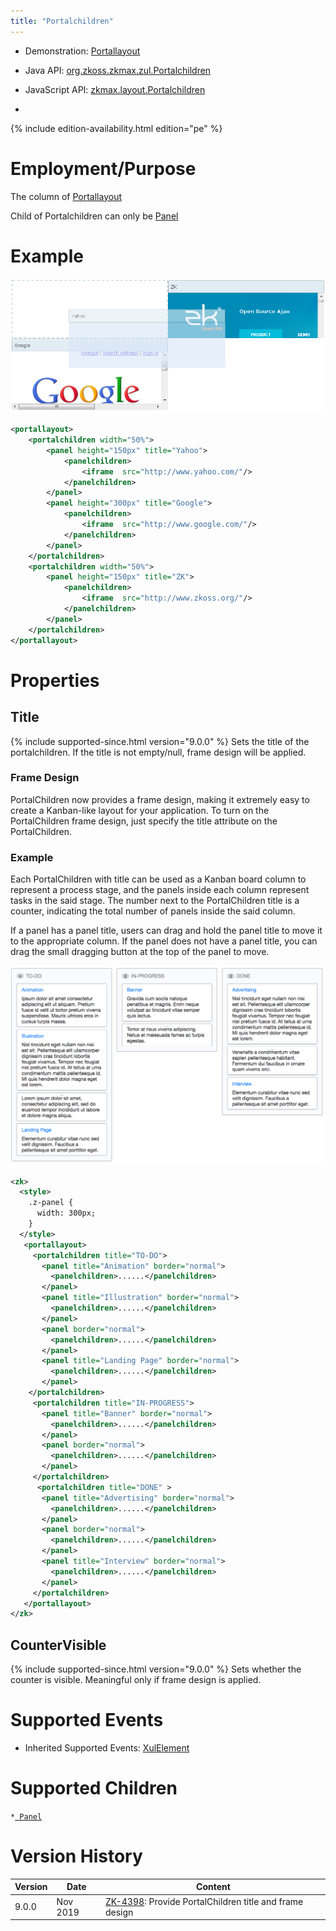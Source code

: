 ```yaml
---
title: "Portalchildren"
---
```



- Demonstration:
  [Portallayout](http://www.zkoss.org/zkdemo/layout/portal_layout)
- Java API: [org.zkoss.zkmax.zul.Portalchildren](https://www.zkoss.org/javadoc/latest/zk/org/zkoss/zkmax/zul/Portalchildren.html)
- JavaScript API:
  [zkmax.layout.Portalchildren](https://www.zkoss.org/javadoc/latest/jsdoc/classes/zkmax.layout.Portalchildren.html)

- <!--REQUIRED ZK EDITION: PE -->
{% include edition-availability.html edition="pe" %}

# Employment/Purpose

The column of [ Portallayout]({{site.baseurl}}/zk_component_ref/portallayout)

Child of Portalchildren can only be [ Panel]({{site.baseurl}}/zk_component_ref/panel)

# Example

![](/zk_component_ref/images/ZKComRef_Portallayout_Example.PNG)

```xml
<portallayout>
    <portalchildren width="50%">
        <panel height="150px" title="Yahoo">
            <panelchildren>
                <iframe  src="http://www.yahoo.com/"/>
            </panelchildren>
        </panel>
        <panel height="300px" title="Google">
            <panelchildren>
                <iframe  src="http://www.google.com/"/>
            </panelchildren>
        </panel>
    </portalchildren>
    <portalchildren width="50%">
        <panel height="150px" title="ZK">
            <panelchildren>
                <iframe  src="http://www.zkoss.org/"/>
            </panelchildren>
        </panel>
    </portalchildren>
</portallayout>
```

# Properties

## Title

{% include supported-since.html version="9.0.0" %} Sets the title of the portalchildren.
If the title is not empty/null, frame design will be applied.

### Frame Design

PortalChildren now provides a frame design, making it extremely easy to
create a Kanban-like layout for your application. To turn on the
PortalChildren frame design, just specify the title attribute on the
PortalChildren.

### Example

Each PortalChildren with title can be used as a Kanban board column to
represent a process stage, and the panels inside each column represent
tasks in the said stage. The number next to the PortalChildren title is
a counter, indicating the total number of panels inside the said column.

If a panel has a panel title, users can drag and hold the panel title to
move it to the appropriate column. If the panel does not have a panel
title, you can drag the small dragging button at the top of the panel to
move.

![](/zk_component_ref/images/Kanban-1.png)

```xml
<zk>
  <style>
    .z-panel {
      width: 300px;
    }
  </style>
   <portallayout>
     <portalchildren title="TO-DO">
       <panel title="Animation" border="normal">
         <panelchildren>......</panelchildren>
       </panel>
       <panel title="Illustration" border="normal">
         <panelchildren>......</panelchildren>
       </panel>
       <panel border="normal">
         <panelchildren>......</panelchildren>
       </panel>
       <panel title="Landing Page" border="normal">
         <panelchildren>......</panelchildren>
       </panel>
    </portalchildren>
     <portalchildren title="IN-PROGRESS">
       <panel title="Banner" border="normal">
         <panelchildren>......</panelchildren>
       </panel>
       <panel border="normal">
         <panelchildren>......</panelchildren>
       </panel>
     </portalchildren>
      <portalchildren title="DONE" >
       <panel title="Advertising" border="normal">
         <panelchildren>......</panelchildren>
       </panel>
       <panel border="normal">
         <panelchildren>......</panelchildren>
       </panel>
       <panel title="Interview" border="normal">
         <panelchildren>......</panelchildren>
       </panel>
     </portalchildren>
   </portallayout>
</zk>
```

## CounterVisible

{% include supported-since.html version="9.0.0" %} Sets whether the counter is visible.
Meaningful only if frame design is applied.

# Supported Events

- Inherited Supported Events: [ XulElement]({{site.baseurl}}/zk_component_ref/xulelement#Supported_Events)

# Supported Children

`*`[` Panel`]({{site.baseurl}}/zk_component_ref/panel)



# Version History



| Version | Date     | Content                                                                                            |
|---------|----------|----------------------------------------------------------------------------------------------------|
| 9.0.0   | Nov 2019 | [ZK-4398](https://tracker.zkoss.org/browse/ZK-4398): Provide PortalChildren title and frame design |


